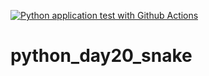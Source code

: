 [![Python application test with Github Actions](https://github.com/FanIvanTang/python_day20_snake/actions/workflows/main.yml/badge.svg)](https://github.com/FanIvanTang/python_day20_snake/actions/workflows/main.yml)

# python_day20_snake
